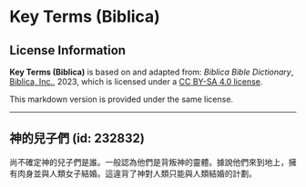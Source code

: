# Key Terms (Biblica)

## License Information

**Key Terms (Biblica)** is based on and adapted from: _Biblica Bible Dictionary_, [Biblica, Inc.](https://www.biblica.com/), 2023, which is licensed under a [CC BY-SA 4.0 license](https://creativecommons.org/licenses/by-sa/4.0/legalcode.en).

This markdown version is provided under the same license.



--------------------------------

## 神的兒子們 (id: 232832)

尚不確定神的兒子們是誰。一般認為他們是背叛神的靈體。據說他們來到地上，擁有肉身並與人類女子結婚。這違背了神對人類只能與人類結婚的計劃。


